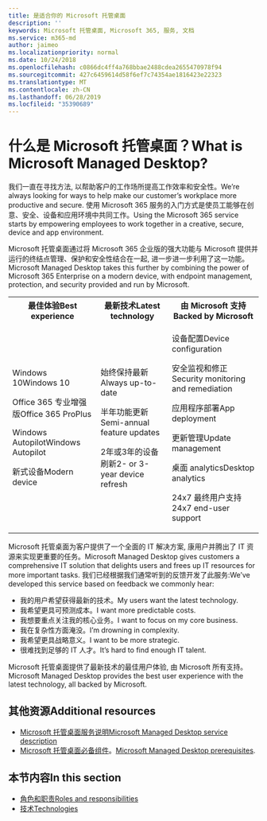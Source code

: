 ```yaml
---
title: 是适合你的 Microsoft 托管桌面
description: ''
keywords: Microsoft 托管桌面, Microsoft 365, 服务, 文档
ms.service: m365-md
author: jaimeo
ms.localizationpriority: normal
ms.date: 10/24/2018
ms.openlocfilehash: c0866dc4ff4a768bbae2488cdea2655470978f94
ms.sourcegitcommit: 427c6459614d58f6ef7c74354ae1816423e22323
ms.translationtype: MT
ms.contentlocale: zh-CN
ms.lasthandoff: 06/28/2019
ms.locfileid: "35390689"
---
```

# <a name="what-is-microsoft-managed-desktop"></a><span data-ttu-id="56283-103">什么是 Microsoft 托管桌面？</span><span class="sxs-lookup"><span data-stu-id="56283-103">What is Microsoft Managed Desktop?</span></span>

<!--from Overview-->

<span data-ttu-id="56283-104">我们一直在寻找方法, 以帮助客户的工作场所提高工作效率和安全性。</span><span class="sxs-lookup"><span data-stu-id="56283-104">We’re always looking for ways to help make our customer’s workplace more productive and secure.</span></span> <span data-ttu-id="56283-105">使用 Microsoft 365 服务的入门方式是使员工能够在创意、安全、设备和应用环境中共同工作。</span><span class="sxs-lookup"><span data-stu-id="56283-105">Using the Microsoft 365 service starts by empowering employees to work together in a creative, secure, device and app environment.</span></span>

<span data-ttu-id="56283-106">Microsoft 托管桌面通过将 Microsoft 365 企业版的强大功能与 Microsoft 提供并运行的终结点管理、保护和安全性结合在一起, 进一步进一步利用了这一功能。</span><span class="sxs-lookup"><span data-stu-id="56283-106">Microsoft Managed Desktop takes this further by combining the power of Microsoft 365 Enterprise on a modern device, with endpoint management, protection, and security provided and run by Microsoft.</span></span>


<table>
<tr><th><span data-ttu-id="56283-107">最佳体验</span><span class="sxs-lookup"><span data-stu-id="56283-107">Best experience</span></span></th><th><span data-ttu-id="56283-108">最新技术</span><span class="sxs-lookup"><span data-stu-id="56283-108">Latest technology</span></span></th><th><span data-ttu-id="56283-109">由 Microsoft 支持</span><span class="sxs-lookup"><span data-stu-id="56283-109">Backed by Microsoft</span></span></th></tr>
<tr><td><p><span data-ttu-id="56283-110">Windows 10</span><span class="sxs-lookup"><span data-stu-id="56283-110">Windows 10</span></span></p><p><span data-ttu-id="56283-111">Office 365 专业增强版</span><span class="sxs-lookup"><span data-stu-id="56283-111">Office 365 ProPlus</span></span></p><p></p><p><span data-ttu-id="56283-112">Windows Autopilot</span><span class="sxs-lookup"><span data-stu-id="56283-112">Windows Autopilot</span></span></p><p><span data-ttu-id="56283-113">新式设备</span><span class="sxs-lookup"><span data-stu-id="56283-113">Modern device</span></span></p></td><td><p><span data-ttu-id="56283-114">始终保持最新</span><span class="sxs-lookup"><span data-stu-id="56283-114">Always up-to-date</span></span></p><p><span data-ttu-id="56283-115">半年功能更新</span><span class="sxs-lookup"><span data-stu-id="56283-115">Semi-annual feature updates</span></span> </p><p><span data-ttu-id="56283-116">2年或3年的设备刷新</span><span class="sxs-lookup"><span data-stu-id="56283-116">2- or 3-year device refresh</span></span></p></td><td><p><span data-ttu-id="56283-117">设备配置</span><span class="sxs-lookup"><span data-stu-id="56283-117">Device configuration</span></span></p><p><span data-ttu-id="56283-118">安全监视和修正</span><span class="sxs-lookup"><span data-stu-id="56283-118">Security monitoring and remediation</span></span></p><p><span data-ttu-id="56283-119">应用程序部署</span><span class="sxs-lookup"><span data-stu-id="56283-119">App deployment</span></span></p><p><span data-ttu-id="56283-120">更新管理</span><span class="sxs-lookup"><span data-stu-id="56283-120">Update management</span></span></p><p><span data-ttu-id="56283-121">桌面 analytics</span><span class="sxs-lookup"><span data-stu-id="56283-121">Desktop analytics</span></span></p><p><span data-ttu-id="56283-122">24x7 最终用户支持</span><span class="sxs-lookup"><span data-stu-id="56283-122">24x7 end-user support</span></span></p></td></tr>
</table>

<span data-ttu-id="56283-123">Microsoft 托管桌面为客户提供了一个全面的 IT 解决方案, 康用户并腾出了 IT 资源来实现更重要的任务。</span><span class="sxs-lookup"><span data-stu-id="56283-123">Microsoft Managed Desktop gives customers a comprehensive IT solution that delights users and frees up IT resources for more important tasks.</span></span> <span data-ttu-id="56283-124">我们已经根据我们通常听到的反馈开发了此服务:</span><span class="sxs-lookup"><span data-stu-id="56283-124">We’ve developed this service based on feedback we commonly hear:</span></span>
- <span data-ttu-id="56283-125">我的用户希望获得最新的技术。</span><span class="sxs-lookup"><span data-stu-id="56283-125">My users want the latest technology.</span></span>
- <span data-ttu-id="56283-126">我希望更具可预测成本。</span><span class="sxs-lookup"><span data-stu-id="56283-126">I want more predictable costs.</span></span>
- <span data-ttu-id="56283-127">我想要重点关注我的核心业务。</span><span class="sxs-lookup"><span data-stu-id="56283-127">I want to focus on my core business.</span></span> 
- <span data-ttu-id="56283-128">我在复杂性方面淹没。</span><span class="sxs-lookup"><span data-stu-id="56283-128">I’m drowning in complexity.</span></span> 
- <span data-ttu-id="56283-129">我希望更具战略意义。</span><span class="sxs-lookup"><span data-stu-id="56283-129">I want to be more strategic.</span></span> 
- <span data-ttu-id="56283-130">很难找到足够的 IT 人才。</span><span class="sxs-lookup"><span data-stu-id="56283-130">It’s hard to find enough IT talent.</span></span>  

<span data-ttu-id="56283-131">Microsoft 托管桌面提供了最新技术的最佳用户体验, 由 Microsoft 所有支持。</span><span class="sxs-lookup"><span data-stu-id="56283-131">Microsoft Managed Desktop provides the best user experience with the latest technology, all backed by Microsoft.</span></span> 

## <a name="additional-resources"></a><span data-ttu-id="56283-132">其他资源</span><span class="sxs-lookup"><span data-stu-id="56283-132">Additional resources</span></span>
- [<span data-ttu-id="56283-133">Microsoft 托管桌面服务说明</span><span class="sxs-lookup"><span data-stu-id="56283-133">Microsoft Managed Desktop service description</span></span>](../service-description/index.md)
- <span data-ttu-id="56283-134">[Microsoft 托管桌面必备组件](../get-ready/prerequisites.md)。</span><span class="sxs-lookup"><span data-stu-id="56283-134">[Microsoft Managed Desktop prerequisites](../get-ready/prerequisites.md).</span></span>

<!--When you enroll in Microsoft Managed Desktop, Microsoft provides you with devices that are configured to join your Azure Active Directory tenant. Windows 10, Office 365, and some apps and features associated with [Microsoft 365 Enterprise E5](https://www.microsoft.com/en-us/microsoft-365/compare-all-microsoft-365-plans) are installed (by Microsoft) on your devices. When your employees who are using these devices need help, they contact Microsoft Managed Desktop support (provided by Microsoft) through a custom chat app.--> 

<!--With Microsoft Managed Desktop, you get **software as a service** (Microsoft 365 E5), **Device as a service** (Microsoft Surface devices ready to use), and **IT support as a service** (Help desk and more).--> 
 
## <a name="in-this-section"></a><span data-ttu-id="56283-135">本节内容</span><span class="sxs-lookup"><span data-stu-id="56283-135">In this section</span></span>
- [<span data-ttu-id="56283-136">角色和职责</span><span class="sxs-lookup"><span data-stu-id="56283-136">Roles and responsibilities</span></span>](roles-and-responsibilities.md)
- [<span data-ttu-id="56283-137">技术</span><span class="sxs-lookup"><span data-stu-id="56283-137">Technologies</span></span>](technologies.md)
